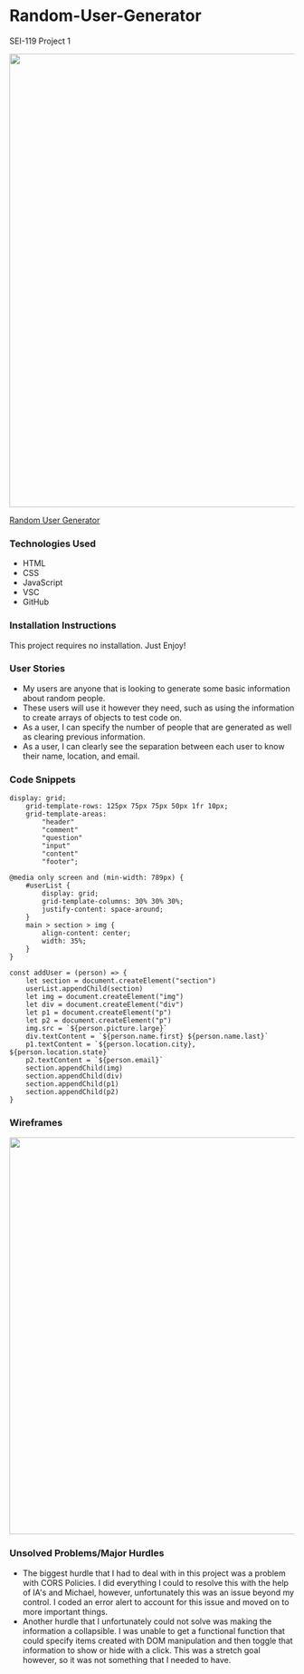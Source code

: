 # Random-User-Generator
SEI-119 Project 1

<img src ="https://i.imgur.com/i6RAXuL.jpg" width="800">

[Random User Generator](https://cgrobbin.github.io/Random-User-Generator/)

### Technologies Used

- HTML
- CSS
- JavaScript
- VSC
- GitHub

### Installation Instructions

This project requires no installation. Just Enjoy!

### User Stories

- My users are anyone that is looking to generate some basic information about random people.
- These users will use it however they need, such as using the information to create arrays of objects to test code on.
- As a user, I can specify the number of people that are generated as well as clearing previous information.
- As a user, I can clearly see the separation between each user to know their name, location, and email.

### Code Snippets
```
display: grid;
    grid-template-rows: 125px 75px 75px 50px 1fr 10px;
    grid-template-areas: 
        "header"
        "comment"
        "question"
        "input"
        "content"
        "footer";
```
```
@media only screen and (min-width: 789px) {
    #userList {
        display: grid;
        grid-template-columns: 30% 30% 30%;
        justify-content: space-around; 
    }
    main > section > img {
        align-content: center;
        width: 35%;
    }
} 
```
```
const addUser = (person) => {
    let section = document.createElement("section")
    userList.appendChild(section)
    let img = document.createElement("img")
    let div = document.createElement("div")
    let p1 = document.createElement("p")
    let p2 = document.createElement("p")
    img.src = `${person.picture.large}`
    div.textContent = `${person.name.first} ${person.name.last}`
    p1.textContent = `${person.location.city}, ${person.location.state}`
    p2.textContent = `${person.email}`
    section.appendChild(img)
    section.appendChild(div)
    section.appendChild(p1)
    section.appendChild(p2)
}
```

### Wireframes

<img src="https://i.imgur.com/MtmDK7z.jpg" width="700">

### Unsolved Problems/Major Hurdles

- The biggest hurdle that I had to deal with in this project was a problem with CORS Policies. I did everything I could to resolve this with the help of IA's and Michael, however, unfortunately this was an issue beyond my control. I coded an error alert to account for this issue and moved on to more important things.
- Another hurdle that I unfortunately could not solve was making the information a collapsible. I was unable to get a functional function that could specify items created with DOM manipulation and then toggle that information to show or hide with a click. This was a stretch goal however, so it was not something that I needed to have.
